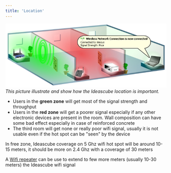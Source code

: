 ```yaml
---
title: 'Location'
---
```


![](KB4029-001_EN_v4.png)
*This picture illustrate and show how the Ideascube location is important.* 

* Users in the **green zone** will get most of the signal strength and throughput
* Users in the **red zone** will get a poorer signal especially if any other electronic devices are present in the room. Wall composition can have some bad effect especially in case of reinforced concrete
* The third room will get none or really poor wifi signal, usually it is not usable even if the hot spot can be "seen" by the device

In free zone, Ideascube coverage on 5 Ghz wifi hot spot will be around 10-15 meters, it should be more on 2.4 Ghz with a coverage of 30 meters

A [Wifi repeater](https://en.wikipedia.org/wiki/Wireless_repeater) can be use to extend to few more meters (usually 10-30 meters) the Ideascube wifi signal
